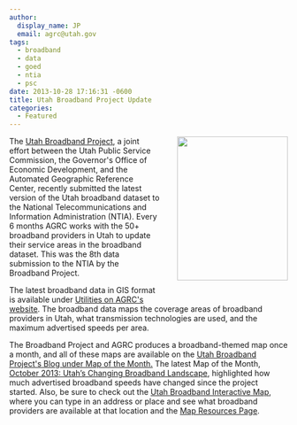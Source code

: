 ```yaml
---
author:
  display_name: JP
  email: agrc@utah.gov
tags:
  - broadband
  - data
  - goed
  - ntia
  - psc
date: 2013-10-28 17:16:31 -0600
title: Utah Broadband Project Update
categories:
  - Featured
---
```

<p><img src="{{ "/images/BBMap_SpeedsSmall_oct2013-231x300.jpg" | prepend: site.baseurl }}" style="margin-left:30px; margin-bottom:30px" alt="" align="right" title="BBMap_SpeedsSmall_oct2013" width="200" height="259.74"/>The <a href="http://broadband.utah.gov/" target="_blank" rel="noopener">Utah Broadband Project</a>, a joint effort between the Utah Public Service Commission, the Governor's Office of Economic Development, and the Automated Geographic Reference Center, recently submitted the latest version of the Utah broadband dataset to the National Telecommunications and Information Administration (NTIA). Every 6 months AGRC works with the 50+ broadband providers in Utah to update their service areas in the broadband dataset. This was the 8th data submission to the NTIA by the Broadband Project. </p>
<p>The latest broadband data in GIS format is available under <a href="{{ "/data/utilities/broadband-internet/" | prepend: site.baseurl }}" target="_blank" rel="noopener">Utilities on AGRC's website</a>. The broadband data maps the coverage areas of broadband providers in Utah, what transmission technologies are used, and the maximum advertised speeds per area. </p>
<p>The Broadband Project and AGRC produces a broadband-themed map once a month, and all of these maps are available on the <a href="http://broadband.utah.gov/category/map-of-the-month/" target="_blank" rel="noopener">Utah Broadband Project's Blog under Map of the Month.</a> The latest Map of the Month, <a href="http://broadband.utah.gov/2013/10/16/oct-2013-map-of-the-month-utahs-changing-broadband-landscape/" target="_blank" rel="noopener">October 2013: Utah’s Changing Broadband Landscape</a>, highlighted how much advertised broadband speeds have changed since the project started. Also, be sure to check out the <a href="http://broadband.utah.gov/map/" target="_blank" rel="noopener">Utah Broadband Interactive Map</a>, where you can type in an address or place and see what broadband providers are available at that location and the <a href="http://broadband.utah.gov/about/about-the-interactive-map/mapresources/" target="_blank" rel="noopener">Map Resources Page</a>.</p>
